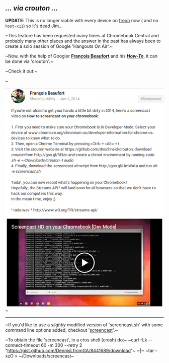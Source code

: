 ## _... via crouton ..._

**UPDATE**: This is no longer viable with every device on [freon](https://github.com/dnschneid/crouton/issues/1567#issuecomment-88235073) now ( and no `host-x11`) so it's dead Jim...

~This feature has been requested many times at Chromebook Central and probably many other places and the answer in the past has always been to create a solo session of Google 'Hangouts On Air'.~ 

~Now, with the help of Googler [**Francois Beaufort**](https://plus.google.com/+FrancoisBeaufort/ "Screencasting on your Chromebook") and his [_**How-To**_](https://plus.google.com/+FrancoisBeaufort/posts/3fVoMgf6rCZ), it can be done via 'crouton'.~

~Check it out:~

~<center>![Screencasting via crouton](screencasting.png)</center>~

***

~If you'd like to use a *slightly* modified version of 'screencast.sh' with some command line options added, checkout '[screencast](https://gist.github.com/DennisLfromGA/8441689)'.~

~To obtain the file 'screencast', in a cros shell (crosh) do:~
~curl -Lk --connect-timeout 60 -m 300 --retry 2 "https://gist.github.com/DennisLfromGA/8441689/download"~ ~|~ ~tar -xzO > ~/Downloads/screencast~
